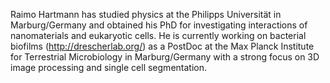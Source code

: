 Raimo Hartmann has studied physics at the Philipps Universität in Marburg/Germany and obtained his PhD for investigating interactions of nanomaterials and eukaryotic cells. He is currently working on bacterial biofilms (http://drescherlab.org/) as a PostDoc at the Max Planck Institute for Terrestrial Microbiology in Marburg/Germany with a strong focus on 3D image processing and single cell segmentation.
